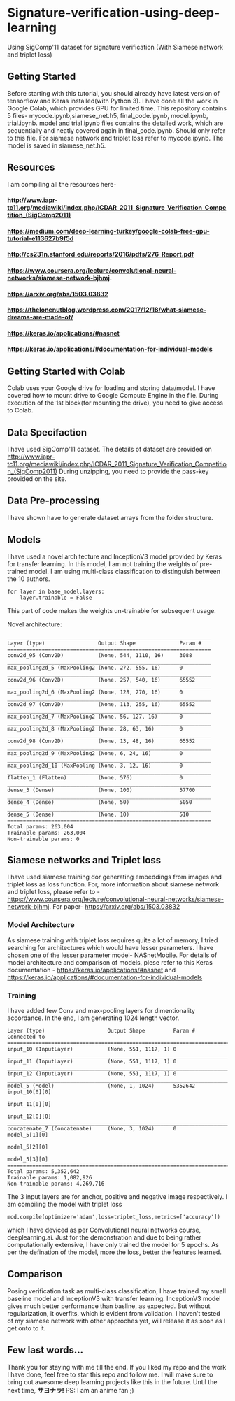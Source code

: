# Signature-verification-using-deep-learning
Using SigComp'11 dataset for signature verification (With Siamese network and triplet loss) 

## Getting Started 
Before starting with this tutorial, you should already have latest version of tensorflow and Keras installed(with Python 3). I have done all the work in Google Colab, which provides GPU for limited time. This repository contains 5 files- mycode.ipynb,siamese_net.h5, final_code.ipynb, model.ipynb, trial.ipynb. model and trial.ipynb files contains the detailed work, which are sequentially and neatly covered again in final_code.ipynb. Should only refer to this file. For siamese network and triplet loss refer to mycode.ipynb. The model is saved in siamese_net.h5.

## Resources
I am compiling all the resources here-
#### http://www.iapr-tc11.org/mediawiki/index.php/ICDAR_2011_Signature_Verification_Competition_(SigComp2011)
#### https://medium.com/deep-learning-turkey/google-colab-free-gpu-tutorial-e113627b9f5d
#### http://cs231n.stanford.edu/reports/2016/pdfs/276_Report.pdf
#### https://www.coursera.org/lecture/convolutional-neural-networks/siamese-network-bjhmj.
#### https://arxiv.org/abs/1503.03832
#### https://thelonenutblog.wordpress.com/2017/12/18/what-siamese-dreams-are-made-of/
#### https://keras.io/applications/#nasnet
#### https://keras.io/applications/#documentation-for-individual-models  

## Getting Started with Colab
Colab uses your Google drive for loading and storing data/model. I have covered how to mount drive to Google Compute Engine in the file. During execution of the 1st block(for mounting the drive), you need to give access to Colab.

## Data Specifaction
I have used SigComp'11 dataset. The details of dataset are provided on http://www.iapr-tc11.org/mediawiki/index.php/ICDAR_2011_Signature_Verification_Competition_(SigComp2011) During unzipping, you need to provide the pass-key provided on the site.

## Data Pre-processing
I have shown have to generate dataset arrays from the folder structure.

## Models
I have used a novel architecture and InceptionV3 model provided by Keras for transfer learning. In this model, I am not training the weights of pre-trained model. I am using multi-class classification to distinguish between the 10 authors.
```
for layer in base_model.layers:
    layer.trainable = False
```
This part of code makes the weights un-trainable for subsequent usage.

Novel architecture:
```
_________________________________________________________________
Layer (type)                 Output Shape              Param #   
=================================================================
conv2d_95 (Conv2D)           (None, 544, 1110, 16)     3088      
_________________________________________________________________
max_pooling2d_5 (MaxPooling2 (None, 272, 555, 16)      0         
_________________________________________________________________
conv2d_96 (Conv2D)           (None, 257, 540, 16)      65552     
_________________________________________________________________
max_pooling2d_6 (MaxPooling2 (None, 128, 270, 16)      0         
_________________________________________________________________
conv2d_97 (Conv2D)           (None, 113, 255, 16)      65552     
_________________________________________________________________
max_pooling2d_7 (MaxPooling2 (None, 56, 127, 16)       0         
_________________________________________________________________
max_pooling2d_8 (MaxPooling2 (None, 28, 63, 16)        0         
_________________________________________________________________
conv2d_98 (Conv2D)           (None, 13, 48, 16)        65552     
_________________________________________________________________
max_pooling2d_9 (MaxPooling2 (None, 6, 24, 16)         0         
_________________________________________________________________
max_pooling2d_10 (MaxPooling (None, 3, 12, 16)         0         
_________________________________________________________________
flatten_1 (Flatten)          (None, 576)               0         
_________________________________________________________________
dense_3 (Dense)              (None, 100)               57700     
_________________________________________________________________
dense_4 (Dense)              (None, 50)                5050      
_________________________________________________________________
dense_5 (Dense)              (None, 10)                510       
=================================================================
Total params: 263,004
Trainable params: 263,004
Non-trainable params: 0
```
## Siamese networks and Triplet loss
I have used siamese training dor generating embeddings from images and triplet loss as loss function. For, more information about siamese network and triplet loss, please refer to -
https://www.coursera.org/lecture/convolutional-neural-networks/siamese-network-bjhmj. 
For paper-
https://arxiv.org/abs/1503.03832

### Model Architecture
As siamese training with triplet loss requires quite a lot of memory, I tried searching for architectures which would have lesser parameters. I have chosen one of the lesser parameter model- NASnetMobile. For details of model architecture and comparison of models, plese refer to this Keras documentation - 
https://keras.io/applications/#nasnet and 
https://keras.io/applications/#documentation-for-individual-models  

### Training
I have added few Conv and max-pooling layers for dimentionality accordance. In the end, I am generating 1024 length vector.
```
Layer (type)                    Output Shape         Param #     Connected to                     
==================================================================================================
input_10 (InputLayer)           (None, 551, 1117, 1) 0                                            
__________________________________________________________________________________________________
input_11 (InputLayer)           (None, 551, 1117, 1) 0                                            
__________________________________________________________________________________________________
input_12 (InputLayer)           (None, 551, 1117, 1) 0                                            
__________________________________________________________________________________________________
model_5 (Model)                 (None, 1, 1024)      5352642     input_10[0][0]                   
                                                                 input_11[0][0]                   
                                                                 input_12[0][0]                   
__________________________________________________________________________________________________
concatenate_7 (Concatenate)     (None, 3, 1024)      0           model_5[1][0]                    
                                                                 model_5[2][0]                    
                                                                 model_5[3][0]                    
==================================================================================================
Total params: 5,352,642
Trainable params: 1,082,926
Non-trainable params: 4,269,716
```
The 3 input layers are for anchor, positive and negative image respectively. I am compiling the model with triplet loss
```
mod.compile(optimizer='adam',loss=triplet_loss,metrics=['accuracy'])
```
which I have deviced as per Convolutional neural networks course, deeplearning.ai. Just for the demonstration and due to being rather computationally extensive, I have only trained the model for 5 epochs. As per the defination of the model, more the loss, better the features learned.

## Comparison
Posing verification task as multi-class classification, I have trained my small baseline model and InceptionV3 with transfer learning. InceptionV3 model gives much better performance than basline, as expected. But without regularization, it overfits, which is evident from validation. I haven't tested of my siamese network with other approches yet, will release it as soon as I get onto to it.

## Few last words...
Thank you for staying with me till the end. If you liked my repo and the work I have done, feel free to star this repo and follow me. I will make sure to bring out awesome deep learning projects like this in the future. Until the next time, **サヨナラ!** 
PS: I am an anime fan ;)
